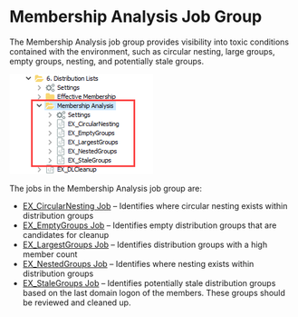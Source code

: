 # Membership Analysis Job Group

The Membership Analysis job group provides visibility into toxic conditions contained with the environment, such as circular nesting, large groups, empty groups, nesting, and potentially stale groups.

![Membership Analysis Job Group in the Jobs Tree](/static/img/product_docs/accessanalyzer/accessanalyzer/enterpriseauditor/solutions/exchange/distributionlists/membershipanalysis/membershipanalysisjobstree.png)

The jobs in the Membership Analysis job group are:

- [EX\_CircularNesting Job](/docs/product_docs/accessanalyzer/accessanalyzer/enterpriseauditor/solutions/exchange/distributionlists/membershipanalysis/ex_circularnesting.md) – Identifies where circular nesting exists within distribution groups
- [EX\_EmptyGroups Job](/docs/product_docs/accessanalyzer/accessanalyzer/enterpriseauditor/solutions/exchange/distributionlists/membershipanalysis/ex_emptygroups.md) – Identifies empty distribution groups that are candidates for cleanup
- [EX\_LargestGroups Job](/docs/product_docs/accessanalyzer/accessanalyzer/enterpriseauditor/solutions/exchange/distributionlists/membershipanalysis/ex_largestgroups.md) – Identifies distribution groups with a high member count
- [EX\_NestedGroups Job](/docs/product_docs/accessanalyzer/accessanalyzer/enterpriseauditor/solutions/exchange/distributionlists/membershipanalysis/ex_nestedgroups.md) – Identifies where nesting exists within distribution groups
- [EX\_StaleGroups Job](/docs/product_docs/accessanalyzer/accessanalyzer/enterpriseauditor/solutions/exchange/distributionlists/membershipanalysis/ex_stalegroups.md) – Identifies potentially stale distribution groups based on the last domain logon of the members. These groups should be reviewed and cleaned up.
